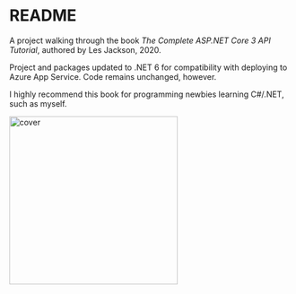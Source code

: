 # README

A project walking through the book *The Complete ASP.NET Core 3 API Tutorial*, authored by Les Jackson, 2020.

Project and packages updated to .NET 6 for compatibility with deploying to Azure App Service. Code remains unchanged, however.

I highly recommend this book for programming newbies learning C#/.NET, such as myself.

<img src="https://media.springernature.com/full/springer-static/cover-hires/book/978-1-4842-6255-9" alt="cover" width="300">